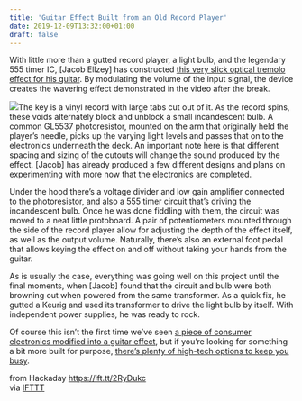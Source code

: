 ```yaml
---
title: 'Guitar Effect Built from an Old Record Player'
date: 2019-12-09T13:32:00+01:00
draft: false
---
```


With little more than a gutted record player, a light bulb, and the legendary 555 timer IC, \[Jacob Ellzey\] has constructed [this very slick optical tremolo effect for his guitar](https://imgur.com/a/7iT9X5x). By modulating the volume of the input signal, the device creates the wavering effect demonstrated in the video after the break.

[![](https://hackaday.com/wp-content/uploads/2019/12/tremolo_detail.jpg?w=400)](https://hackaday.com/wp-content/uploads/2019/12/tremolo_detail.jpg)The key is a vinyl record with large tabs cut out of it. As the record spins, these voids alternately block and unblock a small incandescent bulb. A common GL5537 photoresistor, mounted on the arm that originally held the player’s needle, picks up the varying light levels and passes that on to the electronics underneath the deck. An important note here is that different spacing and sizing of the cutouts will change the sound produced by the effect. \[Jacob\] has already produced a few different designs and plans on experimenting with more now that the electronics are completed.

Under the hood there’s a voltage divider and low gain amplifier connected to the photoresistor, and also a 555 timer circuit that’s driving the incandescent bulb. Once he was done fiddling with them, the circuit was moved to a neat little protoboard. A pair of potentiometers mounted through the side of the record player allow for adjusting the depth of the effect itself, as well as the output volume. Naturally, there’s also an external foot pedal that allows keying the effect on and off without taking your hands from the guitar.

As is usually the case, everything was going well on this project until the final moments, when \[Jacob\] found that the circuit and bulb were both browning out when powered from the same transformer. As a quick fix, he gutted a Keurig and used its transformer to drive the light bulb by itself. With independent power supplies, he was ready to rock.

Of course this isn’t the first time we’ve seen [a piece of consumer electronics modified into a guitar effect](https://hackaday.com/2019/01/09/the-t-pain-toy-is-now-a-guitar-effect/), but if you’re looking for something a bit more built for purpose, [there’s plenty of high-tech options to keep you busy](https://hackaday.com/2018/05/08/stomping-microcontrollers-arduino-mega-guitar-effects-pedal/).

  
  
from Hackaday https://ift.tt/2RyDukc  
via [IFTTT](https://ifttt.com/?ref=da&site=blogger)